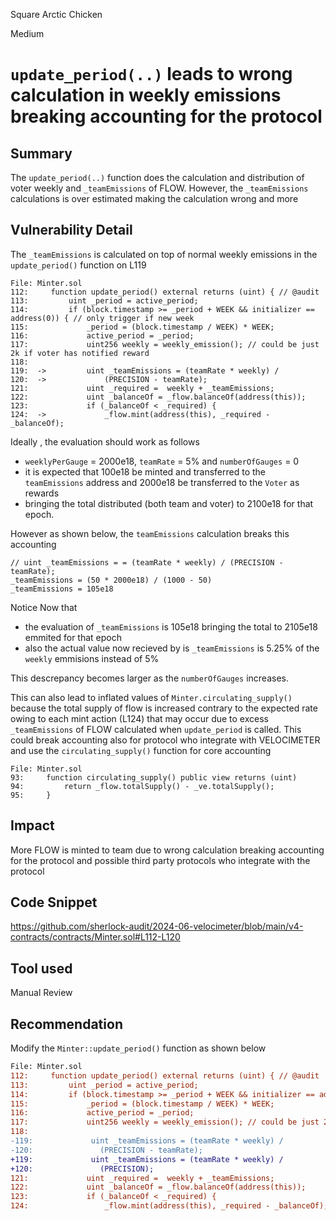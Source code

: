 Square Arctic Chicken

Medium

# `update_period(..)` leads to wrong calculation in weekly emissions breaking accounting for the protocol

## Summary

The `update_period(..)` function does the calculation and distribution of voter weekly and  `_teamEmissions` of FLOW. However, the `_teamEmissions` calculations is over estimated making the calculation wrong and more

## Vulnerability Detail

The `_teamEmissions` is calculated on top of normal weekly emissions in the `update_period()` function on L119

```solidity
File: Minter.sol
112:     function update_period() external returns (uint) { // @audit 
113:         uint _period = active_period;
114:         if (block.timestamp >= _period + WEEK && initializer == address(0)) { // only trigger if new week
115:             _period = (block.timestamp / WEEK) * WEEK;
116:             active_period = _period;
117:             uint256 weekly = weekly_emission(); // could be just 2k if voter has notified reward
118:             
119:  ->         uint _teamEmissions = (teamRate * weekly) /
120:  ->             (PRECISION - teamRate);
121:             uint _required =  weekly + _teamEmissions;
122:             uint _balanceOf = _flow.balanceOf(address(this));
123:             if (_balanceOf < _required) {
124:  ->             _flow.mint(address(this), _required - _balanceOf);
```

Ideally , the evaluation should work as follows 

- `weeklyPerGauge` = 2000e18, `teamRate` = 5% and `numberOfGauges` = 0
- it is expected that 100e18 be minted and transferred to the `teamEmissions` address and 2000e18 be  transferred to the `Voter` as rewards
- bringing the total distributed (both team and voter) to 2100e18 for that epoch.

However as shown below, the `teamEmissions` calculation breaks this accounting

```solidity
// uint _teamEmissions = = (teamRate * weekly) / (PRECISION - teamRate);
_teamEmissions = (50 * 2000e18) / (1000 - 50)
_teamEmissions = 105e18
```

Notice Now that 

- the evaluation of `_teamEmissions` is 105e18 bringing the total to 2105e18 emmited for that epoch
- also the actual value now recieved by  is `_teamEmissions` is 5.25% of the `weekly` emmisions instead of 5%

This descrepancy becomes larger as the `numberOfGauges` increases.

This can also lead to inflated values of `Minter.circulating_supply()` because the total supply of flow is increased contrary to the expected rate owing to each mint action (L124) that may occur due to excess `_teamEmissions` of FLOW calculated when `update_period` is called. This could break accounting also for protocol who integrate with VELOCIMETER and use the `circulating_supply()` function for core accounting

```solidity
File: Minter.sol
93:     function circulating_supply() public view returns (uint)
94:         return _flow.totalSupply() - _ve.totalSupply();
95:     }

```

## Impact

More FLOW is minted to team due to wrong calculation breaking accounting for the protocol and possible third party protocols who integrate with the protocol

## Code Snippet
https://github.com/sherlock-audit/2024-06-velocimeter/blob/main/v4-contracts/contracts/Minter.sol#L112-L120

## Tool used

Manual Review

## Recommendation

Modify the `Minter::update_period()` function as shown below

```diff
File: Minter.sol
112:     function update_period() external returns (uint) { // @audit
113:         uint _period = active_period;
114:         if (block.timestamp >= _period + WEEK && initializer == address(0)) { // only trigger if new week
115:             _period = (block.timestamp / WEEK) * WEEK;
116:             active_period = _period;
117:             uint256 weekly = weekly_emission(); // could be just 2k if voter has notified reward
118:
-119:             uint _teamEmissions = (teamRate * weekly) /
-120:               (PRECISION - teamRate);
+119:             uint _teamEmissions = (teamRate * weekly) /
+120:               (PRECISION);
121:             uint _required =  weekly + _teamEmissions;
122:             uint _balanceOf = _flow.balanceOf(address(this));
123:             if (_balanceOf < _required) {
124:                 _flow.mint(address(this), _required - _balanceOf);

```